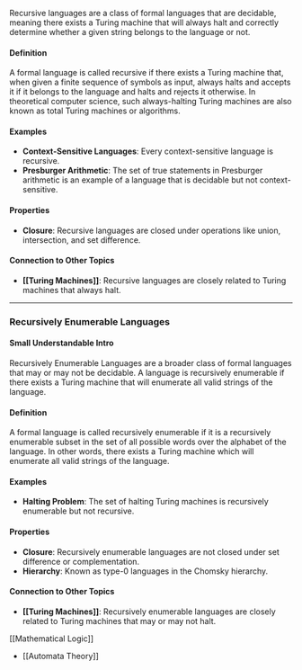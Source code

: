 Recursive languages are a class of formal languages that are decidable, meaning there exists a Turing machine that will always halt and correctly determine whether a given string belongs to the language or not.

#### Definition

A formal language is called recursive if there exists a Turing machine that, when given a finite sequence of symbols as input, always halts and accepts it if it belongs to the language and halts and rejects it otherwise. In theoretical computer science, such always-halting Turing machines are also known as total Turing machines or algorithms.

#### Examples

- **Context-Sensitive Languages**: Every context-sensitive language is recursive.
- **Presburger Arithmetic**: The set of true statements in Presburger arithmetic is an example of a language that is decidable but not context-sensitive.

#### Properties

- **Closure**: Recursive languages are closed under operations like union, intersection, and set difference.

#### Connection to Other Topics

- **[[Turing Machines]]**: Recursive languages are closely related to Turing machines that always halt.

---

### Recursively Enumerable Languages

#### Small Understandable Intro

Recursively Enumerable Languages are a broader class of formal languages that may or may not be decidable. A language is recursively enumerable if there exists a Turing machine that will enumerate all valid strings of the language.

#### Definition

A formal language is called recursively enumerable if it is a recursively enumerable subset in the set of all possible words over the alphabet of the language. In other words, there exists a Turing machine which will enumerate all valid strings of the language.

#### Examples

- **Halting Problem**: The set of halting Turing machines is recursively enumerable but not recursive.

#### Properties

- **Closure**: Recursively enumerable languages are not closed under set difference or complementation.
- **Hierarchy**: Known as type-0 languages in the Chomsky hierarchy.

#### Connection to Other Topics

- **[[Turing Machines]]**: Recursively enumerable languages are closely related to Turing machines that may or may not halt.

 [[Mathematical Logic]]
- [[Automata Theory]]